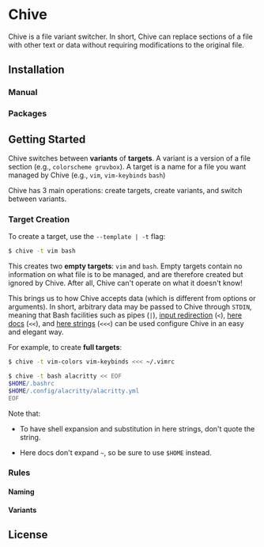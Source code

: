 # Chive

Chive is a file variant switcher. In short, Chive can replace sections of a
file with other text or data without requiring modifications to the original
file.

<!--## Motivation-->

<!--Suppose you would like to easily switch between different versions of-->
<!--`~/.vimrc` and `~/.bashrc` (perhaps you often change Vim color schemes and Bash-->
<!--prompts).-->

<!--Traditionally, you'd more or less maintain entire copies of both files and-->
<!--switch between the copies manually. However,-->

<!--* The differences between copies are typically small compared to the rest of-->
  <!--the file, making this approach quite wasteful.-->

<!--* You have to switch copies for each file manually. That is, you have to do-->
  <!--something like `cp vim-gruvbox ~/.vimrc && cp bash-pure ~/.bashrc`).-->

<!--Most other solutions typically use a version control system such as Git,-->
<!--tracking different versions of files as branches or commits. However,-->

<!--* This often requires turning `$HOME` or other directories into a Git repository.-->

<!--* If you track changes unrelated to color schemes and prompts, maintaining and-->
  <!--switching between different versions becomes a lot harder. And even if you-->
  <!--don't, you'd have to manually exclude the unrelated changes on every-->
  <!--staging/commit.-->

<!--* It's much too complex for what we're trying to do. You shouldn't need to know-->
  <!--how commits or branches work just to switch color schemes.-->

<!--Finally, we have programs such as [mondo]() and [pywal](), which more or less-->
<!--use special template files to replace sections of a file. However,-->

<!--* They typically require modifications to the original file.-->

<!--* They're quite limited in scope (e.g., `mondo` and `pywal` are geared towards-->
  <!--colors).-->

<!--And so here we are.-->

## Installation

### Manual

### Packages

## Getting Started

Chive switches between **variants** of **targets**. A variant is a version of a
file section (e.g., `colorscheme gruvbox`). A target is a name for a file you
want managed by Chive (e.g., `vim`, `vim-keybinds` `bash`)

Chive has 3 main operations: create targets, create variants, and switch
between variants.

### Target Creation

To create a target, use the `--template | -t` flag:

```sh
$ chive -t vim bash
```

This creates two **empty targets**: `vim` and `bash`. Empty targets contain no
information on what file is to be managed, and are therefore created but
ignored by Chive. After all, Chive can't operate on what it doesn't know!

This brings us to how Chive accepts data (which is different from options or
arguments). In short, arbitrary data may be passed to Chive through `STDIN`,
meaning that Bash facilities such as pipes (`|`), [input redirection]() (`<`),
[here docs]() (`<<`), and [here strings]() (`<<<`) can be used configure Chive
in an easy and elegant way.

For example, to create **full targets**:

```sh
$ chive -t vim-colors vim-keybinds <<< ~/.vimrc

$ chive -t bash alacritty << EOF
$HOME/.bashrc
$HOME/.config/alacritty/alacritty.yml
EOF
```

Note that:

* To have shell expansion and substitution in here strings, don't quote the string.

* Here docs don't expand `~`, so be sure to use `$HOME` instead.


### Rules

#### Naming
<!--* Target and template names may consist of letters, numbers, `-`, and `_`.-->
<!--* Target and template names may start with a letter or number.-->
<!--* Target and template names must be unique across target and template namespaces-->

#### Variants
<!--In order to switch variants without requiring additional information in the-->
<!--original target file, Chive needs some help. In particular, Chive needs to-->
<!--somehow know where in the target to begin deleting and adding text/data.-->

<!--To do this, Chive searches all the variants for a particular target to see if-->
<!--any of them has an exact match against the target file. If there is, then Chive-->
<!--can determine on its own where it needs to start and how much work it needs to-->
<!--do. If none of the variants have a match against the target, then Chive cannot-->
<!--do anything.-->

<!--Consequently, it is very important that you do not modify sections managed by-->
<!--Chive and that your initial variant matches what you have in the target file-->
<!--exactly, otherwise Chive won't know where to start!-->

## License

